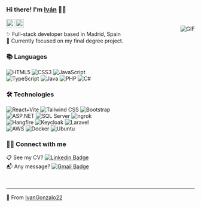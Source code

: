 ### Hi there! I'm [Iván](https://github.com/IvanGonzalo22) 👨‍💻

<a href="https://www.linkedin.com/ivangonzaloromero/">
  <img align="left" alt="Aman's Linkedin" width="22px" src="https://cdn.jsdelivr.net/npm/simple-icons@v3/icons/linkedin.svg" />
</a>

<a href="mailto:igonzaloromero@gmail.com">
  <img align="left" alt="Aman's Email" width="22px" src="https://cdn.jsdelivr.net/npm/simple-icons@v3/icons/gmail.svg" />
</a>

<br>

<img align="right" alt="GIF" src="https://media.giphy.com/media/MC6eSuC3yypCU/giphy.gif" />

<p> 
✨ Full-stack developer based in Madrid, Spain
<br/>
🚀 Currently focused on my final degree project.
</p>

### 📚 Languages
![HTML5](https://img.shields.io/badge/-HTML5-black?style=flat-square&logo=html5&logoColor=white)
![CSS3](https://img.shields.io/badge/-CSS3-black?style=flat-square&logo=css3)
![JavaScript](https://img.shields.io/badge/-JavaScript-black?style=flat-square&logo=javascript)
<br>
![TypeScript](https://img.shields.io/badge/-TypeScript-black?style=flat-square&logo=typescript&logoColor=white)
![Java](https://img.shields.io/badge/-Java-black?style=flat-square)
![PHP](https://img.shields.io/badge/-PHP-black?style=flat-square&logo=php)
![C#](https://img.shields.io/badge/-C%23-black?style=flat-square&logo=csharp&logoColor=white)

### 🛠️ Technologies
![React+Vite](https://img.shields.io/badge/-React%2BVite-black?style=flat-square&logo=react&logoColor=white)
![Tailwind CSS](https://img.shields.io/badge/-Tailwind%20CSS-black?style=flat-square&logo=tailwind-css&logoColor=white)
![Bootstrap](https://img.shields.io/badge/-Bootstrap-black?style=flat-square&logo=bootstrap)
<br>
![ASP.NET](https://img.shields.io/badge/-ASP.NET-black?style=flat-square&logo=dotnet&logoColor=white)
![SQL Server](https://img.shields.io/badge/-SQL%20Server-black?style=flat-square&logo=microsoft-sql-server&logoColor=white)
![ngrok](https://img.shields.io/badge/-ngrok-black?style=flat-square&logo=ngrok&logoColor=white)
<br>
![Hangfire](https://img.shields.io/badge/-Hangfire-black?style=flat-square&logoColor=white)
![Keycloak](https://img.shields.io/badge/-Keycloak-black?style=flat-square&logo=keycloak&logoColor=white)
![Laravel](https://img.shields.io/badge/-Laravel-black?style=flat-square&logo=laravel)
<br>
![AWS](https://img.shields.io/badge/-AWS-black?style=flat-square&logo=amazonaws&logoColor=white)
![Docker](https://img.shields.io/badge/-Docker-black?style=flat-square&logo=docker&logoColor=white)
![Ubuntu](https://img.shields.io/badge/-Ubuntu-black?style=flat-square&logo=ubuntu)

### 🙋‍♂️ Connect with me
📋 See my CV?  [![Linkedin Badge](https://img.shields.io/badge/-Iván%20Gonzalo-blue?style=flat-square&logo=linkedin&logoColor=white&link=https://www.linkedin.com/in/ivangonzaloromero/)](https://www.linkedin.com/in/ivangonzaloromero/)
<br/>
📬 Any message?  [![Gmail Badge](https://img.shields.io/badge/-igonzaloromero@gmail.com-c14438?style=flat-square&logo=Gmail&logoColor=white&link=mailto:igonzaloromero@gmail.com)](mailto:igonzaloromero@gmail.com)

<br/>

<hr/>

🌠 From [IvanGonzalo22](https://github.com/IvanGonzalo22)
